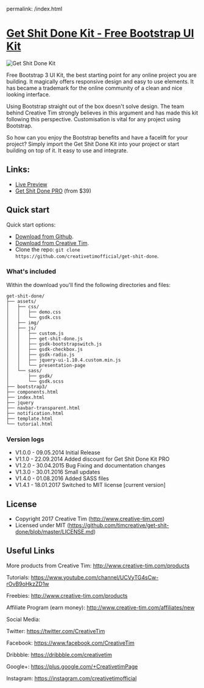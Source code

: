 permalink: /index.html
# [Get Shit Done Kit - Free Bootstrap UI Kit](http://demos.creative-tim.com/get-shit-done/index.html)

![Get Shit Done Kit](http://s3.amazonaws.com/creativetim_bucket/products/17/original/GSDK_thumbnail3.png?1431435570 "Get Shit Done Kit")

Free Bootstrap 3 UI Kit, the best starting point for any online project you are building. It magically offers responsive design and easy to use elements. It has became a trademark for the online community of a clean and nice looking interface.

Using Bootstrap straight out of the box doesn't solve design. The team behind Creative Tim strongly believes in this argument and has made this kit following this perspective. Customisation is vital for any project using Bootstrap.

So how can you enjoy the Bootstrap benefits and have a facelift for your project? Simply import the Get Shit Done Kit into your project or start building on top of it. It easy to use and integrate.


## Links:

+ [Live Preview](http://demos.creative-tim.com/get-shit-done/index.html)
+ [Get Shit Done PRO](http://gsdk.creative-tim.com/) (from $39)

## Quick start

Quick start options:

- [Download from Github](https://github.com/creativetimofficial/get-shit-done).
- [Download from Creative Tim](http://www.creative-tim.com/product/get-shit-done-kit).
- Clone the repo: `git clone https://github.com/creativetimofficial/get-shit-done`.


### What's included

Within the download you'll find the following directories and files:

```
get-shit-done/
├── assets/
│   ├── css/
│   │   ├── demo.css
│   │   └── gsdk.css
│   ├── img/
│   ├── js/
│   │   ├── custom.js
│   │   ├── get-shit-done.js
│   │   ├── gsdk-bootstrapswitch.js
│   │   ├── gsdk-checkbox.js
│   │   ├── gsdk-radio.js
│   │   ├── jquery-ui-1.10.4.custom.min.js
│   │   └── presentation-page
│   └── sass/
│       ├── gsdk/
│       └── gsdk.scss
├── bootstrap3/
├── components.html
├── index.html
├── jquery
├── navbar-transparent.html
├── notification.html
├── template.html
└── tutorial.html

```

### Version logs

- V1.0.0 - 09.05.2014 Initial Release
- V1.1.0 - 22.09.2014 Added discount for Get Shit Done Kit PRO
- V1.2.0 - 30.04.2015 Bug Fixing and documentation changes
- V1.3.0 - 30.01.2016 Small updates
- V1.4.0 - 01.08.2016 Added SASS files
- V1.4.1 - 18.01.2017 Switched to MIT license [current version]

## License

 - Copyright 2017 Creative Tim (http://www.creative-tim.com)
 - Licensed under MIT (https://github.com/timcreative/get-shit-done/blob/master/LICENSE.md)


## Useful Links

More products from Creative Tim: <http://www.creative-tim.com/products>

Tutorials: <https://www.youtube.com/channel/UCVyTG4sCw-rOvB9oHkzZD1w>

Freebies: <http://www.creative-tim.com/products>

Affiliate Program (earn money): <http://www.creative-tim.com/affiliates/new>

Social Media:

Twitter: <https://twitter.com/CreativeTim>

Facebook: <https://www.facebook.com/CreativeTim>

Dribbble: <https://dribbble.com/creativetim>

Google+: <https://plus.google.com/+CreativetimPage>

Instagram: <https://instagram.com/creativetimofficial>
      

